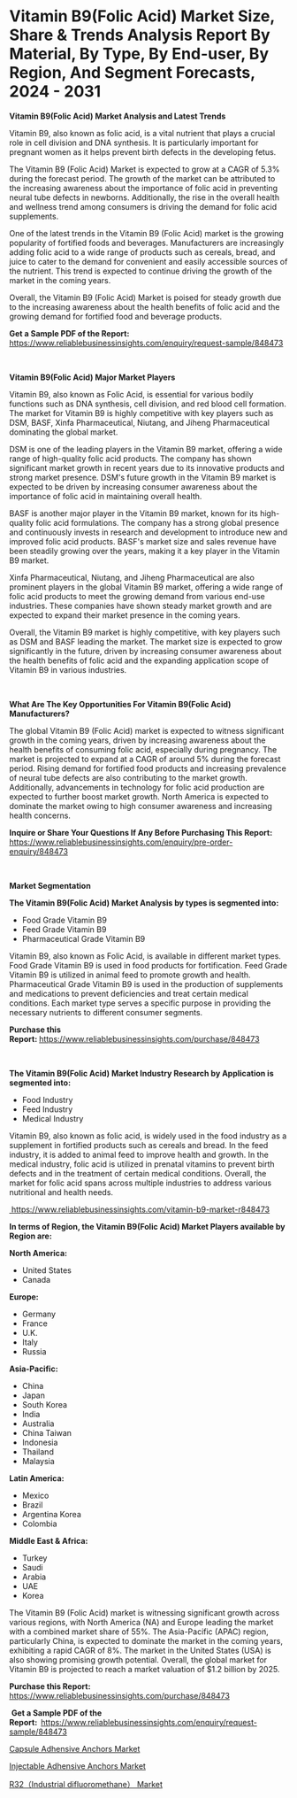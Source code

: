 <p><h1>Vitamin B9(Folic Acid) Market Size, Share & Trends Analysis Report By Material, By Type, By End-user, By Region, And Segment Forecasts, 2024 - 2031</h1></p><p><strong>Vitamin B9(Folic Acid) Market Analysis and Latest Trends</strong></p>
<p><p>Vitamin B9, also known as folic acid, is a vital nutrient that plays a crucial role in cell division and DNA synthesis. It is particularly important for pregnant women as it helps prevent birth defects in the developing fetus. </p><p>The Vitamin B9 (Folic Acid) Market is expected to grow at a CAGR of 5.3% during the forecast period. The growth of the market can be attributed to the increasing awareness about the importance of folic acid in preventing neural tube defects in newborns. Additionally, the rise in the overall health and wellness trend among consumers is driving the demand for folic acid supplements.</p><p>One of the latest trends in the Vitamin B9 (Folic Acid) market is the growing popularity of fortified foods and beverages. Manufacturers are increasingly adding folic acid to a wide range of products such as cereals, bread, and juice to cater to the demand for convenient and easily accessible sources of the nutrient. This trend is expected to continue driving the growth of the market in the coming years. </p><p>Overall, the Vitamin B9 (Folic Acid) Market is poised for steady growth due to the increasing awareness about the health benefits of folic acid and the growing demand for fortified food and beverage products.</p></p>
<p><strong>Get a Sample PDF of the Report:&nbsp;</strong> <a href="https://www.reliablebusinessinsights.com/enquiry/request-sample/848473">https://www.reliablebusinessinsights.com/enquiry/request-sample/848473</a></p>
<p>&nbsp;</p>
<p><strong>Vitamin B9(Folic Acid) Major Market Players</strong></p>
<p><p>Vitamin B9, also known as Folic Acid, is essential for various bodily functions such as DNA synthesis, cell division, and red blood cell formation. The market for Vitamin B9 is highly competitive with key players such as DSM, BASF, Xinfa Pharmaceutical, Niutang, and Jiheng Pharmaceutical dominating the global market.</p><p>DSM is one of the leading players in the Vitamin B9 market, offering a wide range of high-quality folic acid products. The company has shown significant market growth in recent years due to its innovative products and strong market presence. DSM's future growth in the Vitamin B9 market is expected to be driven by increasing consumer awareness about the importance of folic acid in maintaining overall health.</p><p>BASF is another major player in the Vitamin B9 market, known for its high-quality folic acid formulations. The company has a strong global presence and continuously invests in research and development to introduce new and improved folic acid products. BASF's market size and sales revenue have been steadily growing over the years, making it a key player in the Vitamin B9 market.</p><p>Xinfa Pharmaceutical, Niutang, and Jiheng Pharmaceutical are also prominent players in the global Vitamin B9 market, offering a wide range of folic acid products to meet the growing demand from various end-use industries. These companies have shown steady market growth and are expected to expand their market presence in the coming years.</p><p>Overall, the Vitamin B9 market is highly competitive, with key players such as DSM and BASF leading the market. The market size is expected to grow significantly in the future, driven by increasing consumer awareness about the health benefits of folic acid and the expanding application scope of Vitamin B9 in various industries.</p></p>
<p>&nbsp;</p>
<p><strong>What Are The Key Opportunities For Vitamin B9(Folic Acid) Manufacturers?</strong></p>
<p><p>The global Vitamin B9 (Folic Acid) market is expected to witness significant growth in the coming years, driven by increasing awareness about the health benefits of consuming folic acid, especially during pregnancy. The market is projected to expand at a CAGR of around 5% during the forecast period. Rising demand for fortified food products and increasing prevalence of neural tube defects are also contributing to the market growth. Additionally, advancements in technology for folic acid production are expected to further boost market growth. North America is expected to dominate the market owing to high consumer awareness and increasing health concerns.</p></p>
<p><strong>Inquire or Share Your Questions If Any Before Purchasing This Report:</strong> <a href="https://www.reliablebusinessinsights.com/enquiry/pre-order-enquiry/848473">https://www.reliablebusinessinsights.com/enquiry/pre-order-enquiry/848473</a></p>
<p>&nbsp;</p>
<p><strong>Market Segmentation</strong></p>
<p><strong>The Vitamin B9(Folic Acid) Market Analysis by types is segmented into:</strong></p>
<p><ul><li>Food Grade Vitamin B9</li><li>Feed Grade Vitamin B9</li><li>Pharmaceutical Grade Vitamin B9</li></ul></p>
<p><p>Vitamin B9, also known as Folic Acid, is available in different market types. Food Grade Vitamin B9 is used in food products for fortification. Feed Grade Vitamin B9 is utilized in animal feed to promote growth and health. Pharmaceutical Grade Vitamin B9 is used in the production of supplements and medications to prevent deficiencies and treat certain medical conditions. Each market type serves a specific purpose in providing the necessary nutrients to different consumer segments.</p></p>
<p><strong>Purchase this Report:&nbsp;</strong><a href="https://www.reliablebusinessinsights.com/purchase/848473">https://www.reliablebusinessinsights.com/purchase/848473</a></p>
<p>&nbsp;</p>
<p><strong>The Vitamin B9(Folic Acid) Market Industry Research by Application is segmented into:</strong></p>
<p><ul><li>Food Industry</li><li>Feed Industry</li><li>Medical Industry</li></ul></p>
<p><p>Vitamin B9, also known as folic acid, is widely used in the food industry as a supplement in fortified products such as cereals and bread. In the feed industry, it is added to animal feed to improve health and growth. In the medical industry, folic acid is utilized in prenatal vitamins to prevent birth defects and in the treatment of certain medical conditions. Overall, the market for folic acid spans across multiple industries to address various nutritional and health needs.</p></p>
<p><a href="https://www.reliablebusinessinsights.com/vitamin-b9-market-r848473">&nbsp;https://www.reliablebusinessinsights.com/vitamin-b9-market-r848473</a></p>
<p><strong>In terms of Region, the Vitamin B9(Folic Acid) Market Players available by Region are:</strong></p>
<p>
    <p> <strong> North America: </strong>
        <ul>
            <li>United States</li>
            <li>Canada</li>
        </ul>
        </p> 
    <p> <strong> Europe: </strong>
        <ul>
            <li>Germany</li>
            <li>France</li>
            <li>U.K.</li>
            <li>Italy</li>
            <li>Russia</li>
        </ul>
        </p> 
    <p> <strong> Asia-Pacific: </strong>
        <ul>
            <li>China</li>
            <li>Japan</li>
            <li>South Korea</li>
            <li>India</li>
            <li>Australia</li>
            <li>China Taiwan</li>
            <li>Indonesia</li>
            <li>Thailand</li>
            <li>Malaysia</li>
        </ul>
        </p> 
    <p> <strong> Latin America: </strong>
        <ul>
            <li>Mexico</li>
            <li>Brazil</li>
            <li>Argentina Korea</li>
            <li>Colombia</li>
        </ul>
        </p> 
    <p> <strong> Middle East & Africa: </strong>
        <ul>
            <li>Turkey</li>
            <li>Saudi</li>
            <li>Arabia</li>
            <li>UAE</li>
            <li>Korea</li>
        </ul>
    </p>
    </p>
<p><p>The Vitamin B9 (Folic Acid) market is witnessing significant growth across various regions, with North America (NA) and Europe leading the market with a combined market share of 55%. The Asia-Pacific (APAC) region, particularly China, is expected to dominate the market in the coming years, exhibiting a rapid CAGR of 8%. The market in the United States (USA) is also showing promising growth potential. Overall, the global market for Vitamin B9 is projected to reach a market valuation of $1.2 billion by 2025.</p></p>
<p><strong>Purchase this Report: </strong><a href="https://www.reliablebusinessinsights.com/purchase/848473">https://www.reliablebusinessinsights.com/purchase/848473</a></p>
<p>&nbsp;<strong>Get a Sample PDF of the Report:&nbsp;&nbsp;</strong><a href="https://www.reliablebusinessinsights.com/enquiry/request-sample/848473">https://www.reliablebusinessinsights.com/enquiry/request-sample/848473</a></p>
<p><strong></strong></p>
<p><p><a href="https://github.com/SheilaBruen2023/Market-Research-Report-List-2/blob/main/capsule-adhensive-anchors-market.md">Capsule Adhensive Anchors Market</a></p><p><a href="https://github.com/arionmp/Market-Research-Report-List-4/blob/main/injectable-adhensive-anchors-market.md">Injectable Adhensive Anchors Market</a></p><p><a href="https://view.publitas.com/reportprime-1/r32-industrial-difluoromethane-market-a-global-and-regional-analysis-2024-2031/">R32（Industrial difluoromethane） Market</a></p></p>